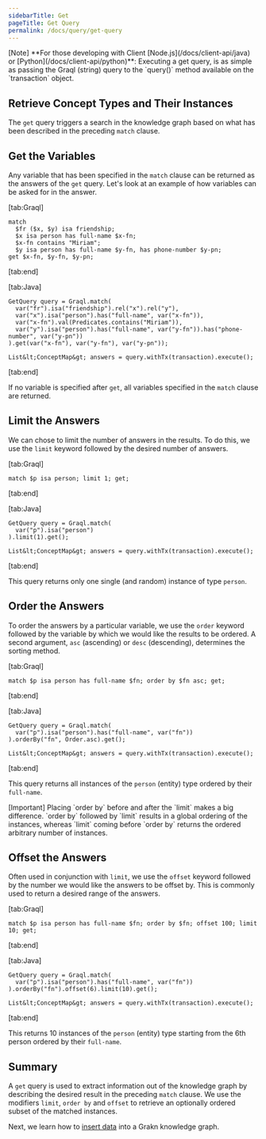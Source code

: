 ```yaml
---
sidebarTitle: Get
pageTitle: Get Query
permalink: /docs/query/get-query
---
```


<div class = "note">
[Note]
**For those developing with Client [Node.js](/docs/client-api/java) or [Python](/docs/client-api/python)**: Executing a get query, is as simple as passing the Graql (string) query to the `query()` method available on the `transaction` object.
</div>

## Retrieve Concept Types and Their Instances
The `get` query triggers a search in the knowledge graph based on what has been described in the preceding `match` clause.

## Get the Variables
Any variable that has been specified in the `match` clause can be returned as the answers of the `get` query. Let's look at an example of how variables can be asked for in the answer.

<div class="tabs dark">

[tab:Graql]
```lang-graql
match
  $fr ($x, $y) isa friendship;
  $x isa person has full-name $x-fn;
  $x-fn contains "Miriam";
  $y isa person has full-name $y-fn, has phone-number $y-pn;
get $x-fn, $y-fn, $y-pn;
```
[tab:end]

[tab:Java]
```lang-java
GetQuery query = Graql.match(
  var("fr").isa("friendship").rel("x").rel("y"),
  var("x").isa("person").has("full-name", var("x-fn")),
  var("x-fn").val(Predicates.contains("Miriam")),
  var("y").isa("person").has("full-name", var("y-fn")).has("phone-number", var("y-pn"))
).get(var("x-fn"), var("y-fn"), var("y-pn"));

List&lt;ConceptMap&gt; answers = query.withTx(transaction).execute();
```
<!-- 1.5 Stream&lt;ConceptMap&gt; answers = transaction.stream(query.toString()); -->
[tab:end]</div>

If no variable is specified after `get`, all variables specified in the `match` clause are returned.

## Limit the Answers
We can chose to limit the number of answers in the results. To do this, we use the `limit` keyword followed by the desired number of answers.

<div class="tabs dark">

[tab:Graql]
```lang-graql
match $p isa person; limit 1; get;
```
[tab:end]

[tab:Java]
```lang-java
GetQuery query = Graql.match(
  var("p").isa("person")
).limit(1).get();

List&lt;ConceptMap&gt; answers = query.withTx(transaction).execute();
```
<!-- 1.5 Stream&lt;ConceptMap&gt; answers = transaction.stream(query.toString()); -->
[tab:end]</div>

This query returns only one single (and random) instance of type `person`.

## Order the Answers
To order the answers by a particular variable, we use the `order` keyword followed by the variable by which we would like the results to be ordered. A second argument, `asc` (ascending) or `desc` (descending), determines the sorting method.

<div class="tabs dark">

[tab:Graql]
```lang-graql
match $p isa person has full-name $fn; order by $fn asc; get;
```
[tab:end]

[tab:Java]
```lang-java
GetQuery query = Graql.match(
  var("p").isa("person").has("full-name", var("fn"))
).orderBy("fn", Order.asc).get();

List&lt;ConceptMap&gt; answers = query.withTx(transaction).execute();
```
<!-- 1.5 Stream&lt;ConceptMap&gt; answers = transaction.stream(query.toString()); -->
[tab:end]
</div>

This query returns all instances of the `person` (entity) type ordered by their `full-name`.

<div class="note">
[Important]
Placing `order by` before and after the `limit` makes a big difference. `order by` followed by `limit` results in a global ordering of the instances, whereas `limit` coming before `order by` returns the ordered arbitrary number of instances.
</div>

## Offset the Answers
Often used in conjunction with `limit`, we use the `offset` keyword followed by the number we would like the answers to be offset by. This is commonly used to return a desired range of the answers.

<div class="tabs dark">

[tab:Graql]
```lang-graql
match $p isa person has full-name $fn; order by $fn; offset 100; limit 10; get;
```
[tab:end]

[tab:Java]
```lang-java
GetQuery query = Graql.match(
  var("p").isa("person").has("full-name", var("fn"))
).orderBy("fn").offset(6).limit(10).get();

List&lt;ConceptMap&gt; answers = query.withTx(transaction).execute();
```
<!-- 1.5 Stream&lt;ConceptMap&gt; answers = transaction.stream(query.toString()); -->
[tab:end]
</div>

This returns 10 instances of the `person` (entity) type starting from the 6th person ordered by their `full-name`.

## Summary
A `get` query is used to extract information out of the knowledge graph by describing the desired result in the preceding `match` clause. We use the modifiers `limit`, `order by` and `offset` to retrieve an optionally ordered subset of the matched instances.

Next, we learn how to [insert data](/docs/query/insert-query) into a Grakn knowledge graph.